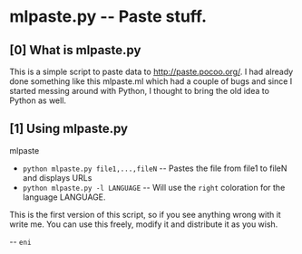 mlpaste.py -- Paste stuff.
=======================================================

[0] What is mlpaste.py
----------------------
This is a simple script to paste data to http://paste.pocoo.org/.
I had already done something like this mlpaste.ml which had a couple of bugs and since I started messing around with Python, I thought to bring the old idea to Python as well. 

[1] Using mlpaste.py
---------------------
mlpaste
* `python mlpaste.py file1,...,fileN` -- Pastes the file from file1 to fileN and displays URLs
* `python mlpaste.py -l LANGUAGE` -- Will use the `right` coloration for the language LANGUAGE.

This is the first version of this script, so if you see anything wrong with it write me.
You can use this freely, modify it and distribute it as you wish.

-- `eni`